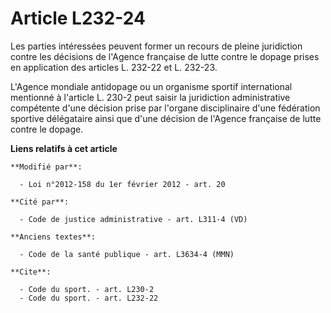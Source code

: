 # Article L232-24

Les parties intéressées peuvent former un recours de pleine juridiction contre les décisions de l'Agence française de lutte
contre le dopage prises en application des articles L. 232-22 et L. 232-23. 

L'Agence mondiale antidopage ou un organisme sportif international mentionné à l'article L. 230-2 peut saisir la juridiction
administrative compétente d'une décision prise par l'organe disciplinaire d'une fédération sportive délégataire ainsi que
d'une décision de l'Agence française de lutte contre le dopage.

**Liens relatifs à cet article**

	**Modifié par**:

	  - Loi n°2012-158 du 1er février 2012 - art. 20

	**Cité par**:

	  - Code de justice administrative - art. L311-4 (VD)

	**Anciens textes**:

	  - Code de la santé publique - art. L3634-4 (MMN)

	**Cite**:

	  - Code du sport. - art. L230-2
	  - Code du sport. - art. L232-22
